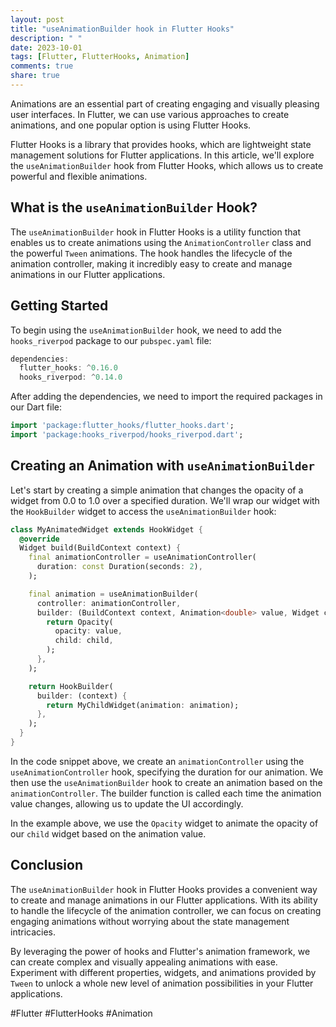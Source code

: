 ```yaml
---
layout: post
title: "useAnimationBuilder hook in Flutter Hooks"
description: " "
date: 2023-10-01
tags: [Flutter, FlutterHooks, Animation]
comments: true
share: true
---
```


Animations are an essential part of creating engaging and visually pleasing user interfaces. In Flutter, we can use various approaches to create animations, and one popular option is using Flutter Hooks.

Flutter Hooks is a library that provides hooks, which are lightweight state management solutions for Flutter applications. In this article, we'll explore the `useAnimationBuilder` hook from Flutter Hooks, which allows us to create powerful and flexible animations.

## What is the `useAnimationBuilder` Hook?

The `useAnimationBuilder` hook in Flutter Hooks is a utility function that enables us to create animations using the `AnimationController` class and the powerful `Tween` animations. The hook handles the lifecycle of the animation controller, making it incredibly easy to create and manage animations in our Flutter applications.

## Getting Started

To begin using the `useAnimationBuilder` hook, we need to add the `hooks_riverpod` package to our `pubspec.yaml` file:

```dart
dependencies:
  flutter_hooks: ^0.16.0
  hooks_riverpod: ^0.14.0
```

After adding the dependencies, we need to import the required packages in our Dart file:

```dart
import 'package:flutter_hooks/flutter_hooks.dart';
import 'package:hooks_riverpod/hooks_riverpod.dart';
```

## Creating an Animation with `useAnimationBuilder`

Let's start by creating a simple animation that changes the opacity of a widget from 0.0 to 1.0 over a specified duration. We'll wrap our widget with the `HookBuilder` widget to access the `useAnimationBuilder` hook:

```dart
class MyAnimatedWidget extends HookWidget {
  @override
  Widget build(BuildContext context) {
    final animationController = useAnimationController(
      duration: const Duration(seconds: 2),
    );

    final animation = useAnimationBuilder(
      controller: animationController,
      builder: (BuildContext context, Animation<double> value, Widget child) {
        return Opacity(
          opacity: value,
          child: child,
        );
      },
    );

    return HookBuilder(
      builder: (context) {
        return MyChildWidget(animation: animation);
      },
    );
  }
}
```

In the code snippet above, we create an `animationController` using the `useAnimationController` hook, specifying the duration for our animation. We then use the `useAnimationBuilder` hook to create an animation based on the `animationController`. The builder function is called each time the animation value changes, allowing us to update the UI accordingly.

In the example above, we use the `Opacity` widget to animate the opacity of our `child` widget based on the animation value.

## Conclusion

The `useAnimationBuilder` hook in Flutter Hooks provides a convenient way to create and manage animations in our Flutter applications. With its ability to handle the lifecycle of the animation controller, we can focus on creating engaging animations without worrying about the state management intricacies.

By leveraging the power of hooks and Flutter's animation framework, we can create complex and visually appealing animations with ease. Experiment with different properties, widgets, and animations provided by `Tween` to unlock a whole new level of animation possibilities in your Flutter applications.

#Flutter #FlutterHooks #Animation